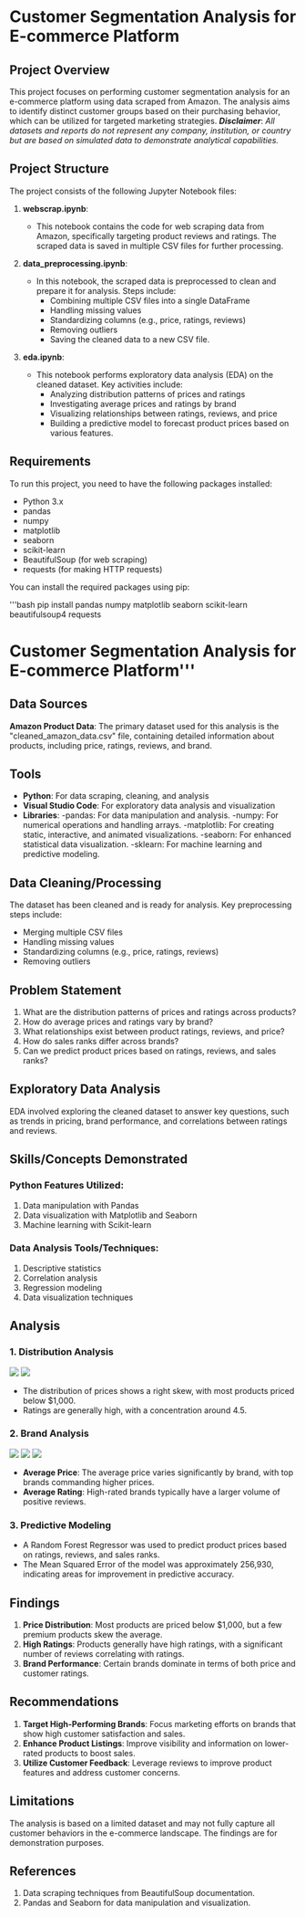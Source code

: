 # Customer Segmentation Analysis for E-commerce Platform

## Project Overview

This project focuses on performing customer segmentation analysis for an e-commerce platform using data scraped from Amazon. The analysis aims to identify distinct customer groups based on their purchasing behavior, which can be utilized for targeted marketing strategies.
**_Disclaimer_**: _All datasets and reports do not represent any company, institution, or country but are based on simulated data to demonstrate analytical capabilities._
## Project Structure

The project consists of the following Jupyter Notebook files:

1. **webscrap.ipynb**: 
   - This notebook contains the code for web scraping data from Amazon, specifically targeting product reviews and ratings. The scraped data is saved in multiple CSV files for further processing.

2. **data_preprocessing.ipynb**:
   - In this notebook, the scraped data is preprocessed to clean and prepare it for analysis. Steps include:
     - Combining multiple CSV files into a single DataFrame
     - Handling missing values
     - Standardizing columns (e.g., price, ratings, reviews)
     - Removing outliers
     - Saving the cleaned data to a new CSV file.

3. **eda.ipynb**:
   - This notebook performs exploratory data analysis (EDA) on the cleaned dataset. Key activities include:
     - Analyzing distribution patterns of prices and ratings
     - Investigating average prices and ratings by brand
     - Visualizing relationships between ratings, reviews, and price
     - Building a predictive model to forecast product prices based on various features.

## Requirements

To run this project, you need to have the following packages installed:

- Python 3.x
- pandas
- numpy
- matplotlib
- seaborn
- scikit-learn
- BeautifulSoup (for web scraping)
- requests (for making HTTP requests)

You can install the required packages using pip:

'''bash
pip install pandas numpy matplotlib seaborn scikit-learn beautifulsoup4 requests
# Customer Segmentation Analysis for E-commerce Platform'''


## Data Sources
**Amazon Product Data**: The primary dataset used for this analysis is the "cleaned_amazon_data.csv" file, containing detailed information about products, including price, ratings, reviews, and brand.

## Tools
- **Python**: For data scraping, cleaning, and analysis
- **Visual Studio Code**: For exploratory data analysis and visualization
- **Libraries**:
  -pandas: For data manipulation and analysis.
  -numpy: For numerical operations and handling arrays.
  -matplotlib: For creating static, interactive, and animated visualizations.
  -seaborn: For enhanced statistical data visualization.
  -sklearn: For machine learning and predictive modeling.

## Data Cleaning/Processing
The dataset has been cleaned and is ready for analysis. Key preprocessing steps include:
- Merging multiple CSV files
- Handling missing values
- Standardizing columns (e.g., price, ratings, reviews)
- Removing outliers

## Problem Statement
1. What are the distribution patterns of prices and ratings across products?
2. How do average prices and ratings vary by brand?
3. What relationships exist between product ratings, reviews, and price?
4. How do sales ranks differ across brands?
5. Can we predict product prices based on ratings, reviews, and sales ranks?

## Exploratory Data Analysis
EDA involved exploring the cleaned dataset to answer key questions, such as trends in pricing, brand performance, and correlations between ratings and reviews.

## Skills/Concepts Demonstrated
### Python Features Utilized:
1. Data manipulation with Pandas
2. Data visualization with Matplotlib and Seaborn
3. Machine learning with Scikit-learn

### Data Analysis Tools/Techniques:
1. Descriptive statistics
2. Correlation analysis
3. Regression modeling
4. Data visualization techniques

## Analysis
### 1. Distribution Analysis
![](DistPrice.png)
![](DistRatings.png)
- The distribution of prices shows a right skew, with most products priced below $1,000.
- Ratings are generally high, with a concentration around 4.5.

### 2. Brand Analysis
![](topExpBrand.png)
![](TopBrandSalesRank.png)
![](TopBrandRating.png)
- **Average Price**: The average price varies significantly by brand, with top brands commanding higher prices.
- **Average Rating**: High-rated brands typically have a larger volume of positive reviews.

### 3. Predictive Modeling
- A Random Forest Regressor was used to predict product prices based on ratings, reviews, and sales ranks.
- The Mean Squared Error of the model was approximately 256,930, indicating areas for improvement in predictive accuracy.

## Findings
1. **Price Distribution**: Most products are priced below $1,000, but a few premium products skew the average.
2. **High Ratings**: Products generally have high ratings, with a significant number of reviews correlating with ratings.
3. **Brand Performance**: Certain brands dominate in terms of both price and customer ratings.

## Recommendations
1. **Target High-Performing Brands**: Focus marketing efforts on brands that show high customer satisfaction and sales.
2. **Enhance Product Listings**: Improve visibility and information on lower-rated products to boost sales.
3. **Utilize Customer Feedback**: Leverage reviews to improve product features and address customer concerns.

## Limitations
The analysis is based on a limited dataset and may not fully capture all customer behaviors in the e-commerce landscape. The findings are for demonstration purposes.

## References
1. Data scraping techniques from BeautifulSoup documentation.
2. Pandas and Seaborn for data manipulation and visualization.
